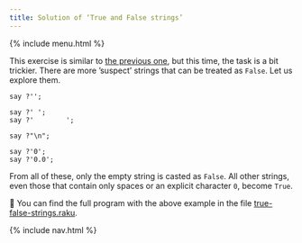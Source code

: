 ```yaml
---
title: Solution of ‘True and False strings’
---
```


{% include menu.html %}

This exercise is similar to [the previous one](/raku-course/coercion/exercises/true-false-numbers), but this time, the task is a bit trickier. There are more ’suspect’ strings that can be treated as `False`. Let us explore them.

    say ?'';

    say ?' ';
    say ?'        ';

    say ?"\n";

    say ?'0';
    say ?'0.0';

From all of these, only the empty string is casted as `False`. All other strings, even those that contain only spaces or an explicit character `0`, become `True`.

🦋 You can find the full program with the above example in the file [true-false-strings.raku](https://github.com/ash/raku-course/blob/master/exercises/coercion/true-false-strings.raku).

{% include nav.html %}

